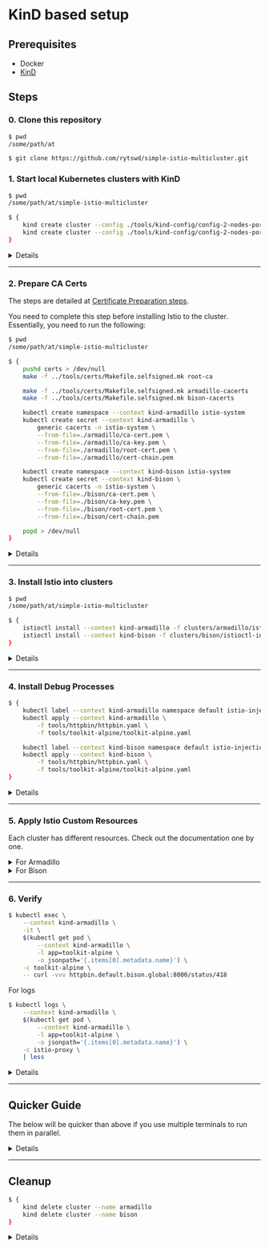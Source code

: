 # KinD based setup

## Prerequisites

- Docker
- [KinD](https://kind.sigs.k8s.io/)

## Steps

### 0. Clone this repository

```bash
$ pwd
/some/path/at

$ git clone https://github.com/rytswd/simple-istio-multicluster.git
```

### 1. Start local Kubernetes clusters with KinD

```bash
$ pwd
/some/path/at/simple-istio-multicluster

$ {
    kind create cluster --config ./tools/kind-config/config-2-nodes-port-32001.yaml --name armadillo
    kind create cluster --config ./tools/kind-config/config-2-nodes-port-32002.yaml --name bison
}
```

<details>
<summary>Details</summary>

- Armadillo will set up Istio IngressGateway with 32001 NodePort
- Bison will set up Istio IngressGateway with 32002 NodePort

</details>

---

### 2. Prepare CA Certs

The steps are detailed at [Certificate Preparation steps](https://github.com/rytswd/simple-istio-multicluster/tree/master/docs/cert-prep/README.md).

You need to complete this step before installing Istio to the cluster. Essentially, you need to run the following:

```bash
$ pwd
/some/path/at/simple-istio-multicluster

$ {
    pushd certs > /dev/null
    make -f ../tools/certs/Makefile.selfsigned.mk root-ca

    make -f ../tools/certs/Makefile.selfsigned.mk armadillo-cacerts
    make -f ../tools/certs/Makefile.selfsigned.mk bison-cacerts

    kubectl create namespace --context kind-armadillo istio-system
    kubectl create secret --context kind-armadillo \
        generic cacerts -n istio-system \
        --from-file=./armadillo/ca-cert.pem \
        --from-file=./armadillo/ca-key.pem \
        --from-file=./armadillo/root-cert.pem \
        --from-file=./armadillo/cert-chain.pem

    kubectl create namespace --context kind-bison istio-system
    kubectl create secret --context kind-bison \
        generic cacerts -n istio-system \
        --from-file=./bison/ca-cert.pem \
        --from-file=./bison/ca-key.pem \
        --from-file=./bison/root-cert.pem \
        --from-file=./bison/cert-chain.pem

    popd > /dev/null
}
```

<details>
<summary>Details</summary>

If you do not create the certificate before Istio is installed to the cluster, Istio will fall back to use its own certificate. This will cause an issue when you try to use your custom cert later on. It's best to get the cert ready first - otherwise you will likely need to run through a bunch of restarts of Istio components to ensure the correct cert is picked up.

The each command is associated with some comments to clarify what they do:

```bash
{
    # Get into certs directory
    pushd certs > /dev/null

    # Create Root CA, which would then be used to sign Intermediate CAs.
    make -f ../tools/certs/Makefile.selfsigned.mk root-ca

    # Create Intermediate CA for each cluster. All clusters have their own
    # certs for security reason.
    make -f ../tools/certs/Makefile.selfsigned.mk armadillo-cacerts
    make -f ../tools/certs/Makefile.selfsigned.mk bison-cacerts

    # Create a secret `cacerts`, which is used by Istio.
    # Istio's component `istiod` will use this, and if there is no secret in
    # place before `istiod` starts up, it would fall back to use Istio's
    # default CA which is only menat to be used for testing.
    #
    # The below commands are for Armadillo cluster.
    kubectl create namespace --context kind-armadillo istio-system
    kubectl create secret --context kind-armadillo \
        generic cacerts -n istio-system \
        --from-file=./armadillo/ca-cert.pem \
        --from-file=./armadillo/ca-key.pem \
        --from-file=./armadillo/root-cert.pem \
        --from-file=./armadillo/cert-chain.pem
    #
    # The below commands are for Bison cluster.
    kubectl create namespace --context kind-bison istio-system
    kubectl create secret --context kind-bison \
        generic cacerts -n istio-system \
        --from-file=./bison/ca-cert.pem \
        --from-file=./bison/ca-key.pem \
        --from-file=./bison/root-cert.pem \
        --from-file=./bison/cert-chain.pem

    # Get back to previous directory
    popd > /dev/null
}
```

</details>

---

### 3. Install Istio into clusters

```bash
$ pwd
/some/path/at/simple-istio-multicluster

$ {
    istioctl install --context kind-armadillo -f clusters/armadillo/istioctl-input.yaml
    istioctl install --context kind-bison -f clusters/bison/istioctl-input.yaml
}
```

<details>
<summary>Details</summary>

Install Istio into each cluster. Istio can be installed in a few ways, but `istioctl install` is the most standard way recommended by the official documentation. It is also possible to create a lengthy YAML definition, so that we can even have GitOps as a part of Istio installation.

As to the configurations, Armadillo and Bison have almost identical cluster setup. The main difference is the name used by various components (Ingress and Egress Gateways have `armadillo-` or `bison-` prefix). Also, as the previous step created the KinD cluster with different NodePort for Istio IngressGateway, you can see the corresponding port being used in `istioctl-input.yaml`.

</details>

---

### 4. Install Debug Processes

```bash
$ {
    kubectl label --context kind-armadillo namespace default istio-injection=enabled
    kubectl apply --context kind-armadillo \
        -f tools/httpbin/httpbin.yaml \
        -f tools/toolkit-alpine/toolkit-alpine.yaml

    kubectl label --context kind-bison namespace default istio-injection=enabled
    kubectl apply --context kind-bison \
        -f tools/httpbin/httpbin.yaml \
        -f tools/toolkit-alpine/toolkit-alpine.yaml
}
```

<details>
<summary>Details</summary>

There are 2 actions happening, and for 2 clusters (Armadillo and Bison).

Firstly, `kubectl label namespace default istio-injection=enabled` marks that namespace (in this case `default` namespace) as Istio Sidecar enabled. This means any Pod that gets created in this namespace will go through Istio's MutatingWebhook, and Istio's Sidecar component (`istio-proxy`) will be embedded into the same Pod. Without this setup, you will need to add Sidecar separately by running `istioctl` commands, which may be ok for testing, but certainly not scalable.

Second action is to install the testing tools. `httpbin` is a nice Web server which can handle incoming HTTP request and return arbitrary output based on the input path. `toolkit-alpine` is a lightweight container which has a few tools useful for testing, such as `curl`, `dig`, etc.

</details>

---

### 5. Apply Istio Custom Resources

Each cluster has different resources. Check out the documentation one by one.

<details>
<summary>For Armadillo</summary>

#### 5.1. Add `istiocoredns` as a part of CoreDNS ConfigMap

```bash
$ pwd
/some/path/at/simple-istio-multicluster

$ {
    export ARMADILLO_ISTIOCOREDNS_CLUSTER_IP=$(kubectl get svc \
        --context kind-armadillo \
        -n istio-system \
        istiocoredns \
        -o jsonpath={.spec.clusterIP})
    echo $ARMADILLO_ISTIOCOREDNS_CLUSTER_IP
}

10.xx.xx.xx

$ {
    sed -i '' -e "s/REPLACE_WITH_ISTIOCOREDNS_CLUSTER_IP/$ARMADILLO_ISTIOCOREDNS_CLUSTER_IP/" \
        clusters/armadillo/coredns-configmap.yaml
    kubectl apply --context kind-armadillo -f clusters/armadillo/coredns-configmap.yaml
}

Warning: kubectl apply should be used on resource created by either kubectl create --save-config or kubectl apply
configmap/coredns configured
```

<details>
<summary>Details</summary>

Istio's `istiocoredns` handles DNS lookup, and thus, you need to let Kubernetes know that `istiocoredns` gets the DNS request. Get the K8s Service cluster IP in `ARMADILLO_ISTIOCOREDNS_CLUSTER_IP` env variable, so that you can use that in `coredns-configmap.yaml` as the endpoint.

This will then applied to `kube-system/coredns` ConfigMap. As KinD comes with CoreDNS as the default DNS and its own ConfigMap, you will see a warning about the original ConfigMap being overridden with the custom one.

</details>

---

#### 5.2. Add ServiceEntry for Bison

Before completing this, make sure the cluster Bison is also started, and has completed Istio installation.

```bash
$ pwd
/some/path/at/simple-istio-multicluster

$ {
    export ARMADILLO_EGRESS_GATEWAY_ADDRESS=$(kubectl get svc \
        --context=kind-armadillo \
        -n istio-system \
        --selector=app=istio-egressgateway \
        -o jsonpath='{.items[0].spec.clusterIP}')
    echo $ARMADILLO_EGRESS_GATEWAY_ADDRESS
    sed -i '' -e "s/REPLACE_WITH_EGRESS_GATEWAY_CLUSTER_IP/$ARMADILLO_EGRESS_GATEWAY_ADDRESS/g" \
        clusters/armadillo/bison-connections.yaml
}

10.xx.xx.xx

$ {
    export BISON_INGRESS_GATEWAY_ADDRESS=$(kubectl get svc \
        --context=kind-kind-bison \
        -n istio-system \
        --selector=app=istio-ingressgateway \
        -o jsonpath='{.items[0].status.loadBalancer.ingress[0].ip}' 2>/dev/null || echo '172.18.0.1')
    echo $BISON_INGRESS_GATEWAY_ADDRESS
    {
        sed -i '' -e "s/REPLACE_WITH_BISON_INGRESS_GATEWAY_ADDRESS/$BISON_INGRESS_GATEWAY_ADDRESS/g" \
            clusters/armadillo/bison-connections.yaml
        if [[ $BISON_INGRESS_GATEWAY_ADDRESS == '172.18.0.1' ]]; then
            sed -i '' -e "s/15443 # Istio Ingress Gateway port/32002/" \
                clusters/armadillo/bison-connections.yaml
        fi
    }
}

172.18.0.1

$ kubectl apply --context kind-armadillo \
    -f clusters/armadillo/armadillo-other-services.yaml \
    -f clusters/armadillo/bison-connections.yaml

serviceentry.networking.istio.io/bison-services created
```

<details>
<summary>Details</summary>

To be updated

</details>

---

</details>

<details>
<summary>For Bison</summary>

```bash
$ pwd
/some/path/at/simple-istio-multicluster

$ kubectl apply --context kind-bison \
    -f clusters/bison/bison-virtual-service.yaml \
    -f clusters/bison/bison-exposed-services.yaml
```

<details>
<summary>Details</summary>

To be updated

</details>

</details>

---

### 6. Verify

```bash
$ kubectl exec \
    --context kind-armadillo \
    -it \
    $(kubectl get pod \
        --context kind-armadillo \
        -l app=toolkit-alpine \
        -o jsonpath='{.items[0].metadata.name}') \
    -c toolkit-alpine \
    -- curl -vvv httpbin.default.bison.global:8000/status/418
```

For logs

```bash
$ kubectl logs \
    --context kind-armadillo \
    $(kubectl get pod \
        --context kind-armadillo \
        -l app=toolkit-alpine \
        -o jsonpath='{.items[0].metadata.name}') \
    -c istio-proxy \
    | less
```

<details>
<summary>Details</summary>

To be updated

</details>

---

## Quicker Guide

The below will be quicker than above if you use multiple terminals to run them in parallel.

<details>
<summary>Details</summary>

### Armadillo

```bash
$ pwd
/some/path/at/simple-istio-multicluster

$ {
    kind create cluster --config ./tools/kind-config/config-2-nodes-port-32001.yaml --name armadillo
    istioctl install --context kind-armadillo -f clusters/armadillo/istioctl-input.yaml
    kubectl label --context kind-armadillo namespace default istio-injection=enabled
    kubectl apply --context kind-armadillo \
        -f tools/httpbin/httpbin.yaml \
        -f tools/toolkit-alpine/toolkit-alpine.yaml
}
```

### Bison

```bash
$ pwd
/some/path/at/simple-istio-multicluster

$ {
    kind create cluster --config ./tools/kind-config/config-2-nodes-port-32002.yaml --name bison
    istioctl install --context kind-bison -f clusters/bison/istioctl-input.yaml
    kubectl label --context kind-bison namespace default istio-injection=enabled
    kubectl apply --context kind-bison \
        -f tools/httpbin/httpbin.yaml \
        -f tools/toolkit-alpine/toolkit-alpine.yaml
}
```

</details>

---

## Cleanup

```bash
$ {
    kind delete cluster --name armadillo
    kind delete cluster --name bison
}
```

<details>
<summary>Details</summary>

KinD clusters can be deleted with `kind delete cluster` - and you can provide `--name` to specify one.

As the above steps creates multiple clusters, this step makes sure to delete all.

Because all the Istio components are inside KinD cluster, deleting the cluster will remove everything that was generated / configured / deployed.

</details>
